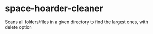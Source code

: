 # space-hoarder-cleaner
Scans all folders/files in a given directory to find the largest ones, with delete option
